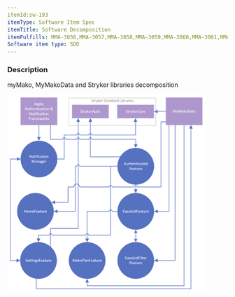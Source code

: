 ```yaml
---
itemId:sw-193
itemType: Software Item Spec
itemTitle: Software Decomposition
itemFulfills: MMA-3056,MMA-3057,MMA-3058,MMA-3059,MMA-3060,MMA-3061,MMA-3062,MMA-3063,MMA-3064,MMA-3065
Software item type: SDD
---
```

### Description
myMako, MyMakoData and Stryker libraries decomposition

![Decomposition of myMako, MyMakoData and Stryker libraries](./images/sw-193.1.png)